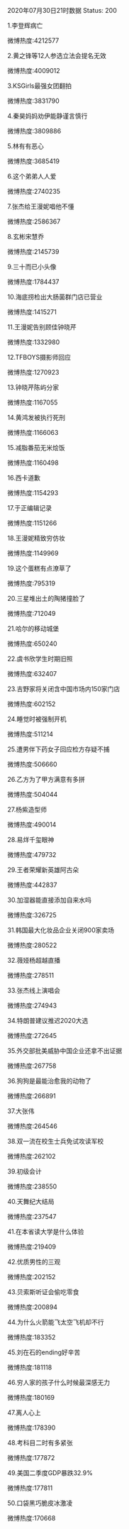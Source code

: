 2020年07月30日21时数据
Status: 200

1.李登辉病亡

微博热度:4212577

2.黄之锋等12人参选立法会提名无效

微博热度:4009012

3.KSGirls最强女团翻拍

微博热度:3831790

4.秦昊妈妈劝伊能静谨言慎行

微博热度:3809886

5.林有有恶心

微博热度:3685419

6.这个弟弟人人爱

微博热度:2740235

7.张杰给王漫妮唱他不懂

微博热度:2586367

8.玄彬宋慧乔

微博热度:2145739

9.三十而已小头像

微博热度:1784437

10.海底捞检出大肠菌群门店已营业

微博热度:1415271

11.王漫妮告别顾佳钟晓芹

微博热度:1332980

12.TFBOYS摄影师回应

微博热度:1270923

13.钟晓芹陈屿分家

微博热度:1167055

14.黄鸿发被执行死刑

微博热度:1166063

15.减脂番茄无米烩饭

微博热度:1160498

16.西卡道歉

微博热度:1154293

17.于正编辑记录

微博热度:1151266

18.王漫妮精致穷仿妆

微博热度:1149969

19.这个蛋糕有点潦草了

微博热度:795319

20.三星堆出土的陶猪撞脸了

微博热度:712049

21.哈尔的移动城堡

微博热度:650240

22.虞书欣学生时期旧照

微博热度:632407

23.吉野家将关闭含中国市场内150家门店

微博热度:602152

24.睡觉时被强制开机

微博热度:511214

25.遭男伴下药女子回应检方存疑不捕

微博热度:506660

26.乙方为了甲方满意有多拼

微博热度:504044

27.杨紫造型师

微博热度:490014

28.易烊千玺眼神

微博热度:479732

29.王者荣耀新英雄阿古朵

微博热度:442837

30.加湿器能直接添加自来水吗

微博热度:326725

31.韩国最大化妆品企业关闭900家卖场

微博热度:280522

32.薇娅杨超越直播

微博热度:278511

33.张杰线上演唱会

微博热度:274943

34.特朗普建议推迟2020大选

微博热度:272645

35.外交部批美威胁中国企业还拿不出证据

微博热度:267758

36.狗狗是最能治愈我的动物了

微博热度:266891

37.大张伟

微博热度:264546

38.双一流在校生士兵免试攻读军校

微博热度:262102

39.初级会计

微博热度:238550

40.天舞纪大结局

微博热度:237547

41.在本省读大学是什么体验

微博热度:219409

42.优质男性的三观

微博热度:202152

43.贝索斯听证会偷吃零食

微博热度:200894

44.为什么火箭能飞太空飞机却不行

微博热度:183352

45.刘在石的ending好辛苦

微博热度:181118

46.穷人家的孩子什么时候最深感无力

微博热度:180169

47.离人心上

微博热度:178390

48.考科目二时有多紧张

微博热度:177872

49.美国二季度GDP暴跌32.9%

微博热度:177811

50.口袋黑巧脆皮冰激凌

微博热度:170668

